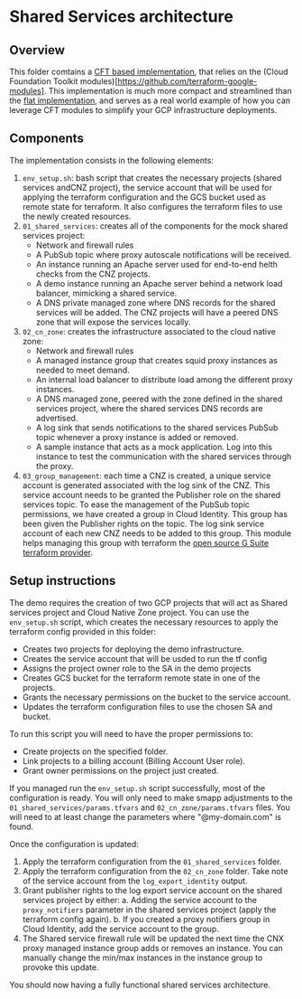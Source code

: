 # Shared Services architecture

## Overview

This folder comtains a [CFT based implementation](./terraform_cft), that relies on the (Cloud Foundation Toolkit modules)[https://github.com/terraform-google-modules]. This implementation is much more compact and streamlined than the [flat implementation](../terraform_flat), and serves as a real world example of how you can leverage CFT modules to simplify your GCP infrastructure deployments.

## Components

The implementation consists in the following elements:

1. `env_setup.sh`: bash script that creates the necessary projects (shared services andCNZ project), the service account that will be used for applying the terraform configuration and the GCS bucket used as remote state for terraform. It also configures the terraform files to use the newly created resources.
2. `01_shared_services`: creates all of the components for the mock shared services project:
    * Network and firewall rules
    * A PubSub topic where proxy autoscale notifications will be received.
    * An instance running an Apache server used for end-to-end helth checks from the CNZ projects.
    * A demo instance running an Apache server behind a network load balancer, mimicking a shared service.
    * A DNS private managed zone where DNS records for the shared services will be added. The CNZ projects will have a peered DNS zone that will expose the services locally.
3. `02_cn_zone`: creates the infrastructure associated to the cloud native zone:
    * Network and firewall rules
    * A managed instance group that creates squid proxy instances as needed to meet demand.
    * An internal load balancer to distribute load among the different proxy instances.
    * A DNS managed zone, peered with the zone defined in the shared services project, where the shared services DNS records are advertised.
    * A log sink that sends notifications to the shared services PubSub topic whenever a proxy instance is added or removed.
    * A sample instance that acts as a mock application. Log into this instance to test the communication with the shared services through the proxy.
3. `03_group_management`: each time a CNZ is created, a unique service account is generated associated with the log sink of the CNZ. This service account needs to be granted the Publisher role on the shared services topic. To ease the management of the PubSub topic permissions, we have created a group in Cloud Identity. This group has been given the Publisher rights on the topic. The log sink service account of each new CNZ needs to be added to this group. This module helps managing this group with terraform the [open source G Suite terraform provider](https://github.com/DeviaVir/terraform-provider-gsuite).

## Setup instructions

The demo requires the creation of two GCP projects that will act as Shared services project and Cloud Native Zone project. You can use the `env_setup.sh` script, which  creates the necessary resources to apply the terraform config provided in this folder:

* Creates two projects for deploying the demo infrastructure.
* Creates the service account that will be usded to run the tf config
* Assigns the project owner role to the SA in the demo projects
* Creates GCS bucket for the terraform remote state in one of the projects.
* Grants the necessary permissions on the bucket to the service account.
* Updates the terraform configuration files to use the chosen SA and bucket.

To run this script you will need to have the proper permissions to:

*  Create projects on the specified folder.
*  Link projects to a billing account (Billing Account User role).
*  Grant owner permissions on the project just created.

If you managed run the `env_setup.sh` script successfully, most of the configuration is ready. You will only need to make smapp adjustments to the `01_shared_services/params.tfvars` and `02_cn_zone/params.tfvars` files. You will need to at least change the parameters where "@my-domain.com" is found.

Once the configuration is updated:

1. Apply the terraform configuration from the `01_shared_services` folder.
2. Apply the terraform configuration from the `02_cn_zone` folder. Take note of the service account from the `log_export_identity` output.
3. Grant publisher rights to the log export service account on the shared services project by either:
  a. Adding the service account to the `proxy_notifiers` parameter in the shared services project (apply the terraform config again).
  b. If you created a proxy notifiers group in Cloud Identity, add the service account to the group.
4. The Shared service firewall rule will be updated the next time the CNX proxy managed instance group adds or removes an instance. You can manually change the min/max instances in the instance group to provoke this update.

You should now having a fully functional shared services architecture. 
